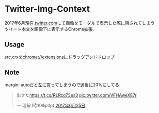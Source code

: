 # Twitter-Img-Context
2017年6月現在,[twitter.com](https://twitter.com/)にて画像をモーダルで表示した際に隠されてしまうツイート本文を画像下に表示するChrome拡張.

## Usage
src.crxを[chrome://extensions](/chrome://extensions/)にドラッグアンドドロップ

## Note
margin: autoだと左に寄ってしまうので適当に20%にしてる.

<blockquote class="twitter-tweet" data-lang="ja"><p lang="ja" dir="ltr">出せた<a href="https://t.co/RLRcd73es3">https://t.co/RLRcd73es3</a> <a href="https://t.co/VFHAweXE7r">pic.twitter.com/VFHAweXE7r</a></p>&mdash; 理解 (@10llip0p) <a href="https://twitter.com/10llip0p/status/878970187055194112">2017年6月25日</a></blockquote>
<script async src="//platform.twitter.com/widgets.js" charset="utf-8"></script>
